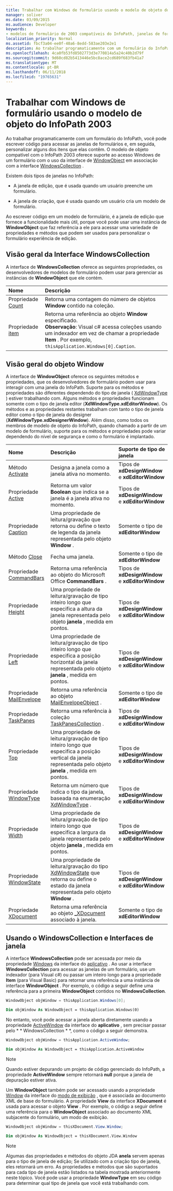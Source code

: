```yaml
---
title: Trabalhar com Windows de formulário usando o modelo de objeto do InfoPath 2003
manager: soliver
ms.date: 03/09/2015
ms.audience: Developer
keywords:
- modelos de formulário de 2003 compatíveis do InfoPath, janelas de formulário, formam windows [InfoPath 2007], modelos de formulário compatíveis com o InfoPath 2003
localization_priority: Normal
ms.assetid: fbcf3a04-ee0f-40a6-8edd-583ae203e2e1
description: Ao trabalhar programaticamente com um formulário do InfoPath, você pode escrever código para acessar as janelas de formulários e, em seguida, personalizar alguns dos itens que elas contêm. O modelo de objeto compatível com o InfoPath 2003 oferece suporte ao acesso Windows de um formulário com o uso da interface de WindowObject em associação com a interface WindowsCollection.
ms.openlocfilehash: 4ca0fb53fd8502773d3e770814a5a24c40b2d79f
ms.sourcegitcommit: 9d60cd82b5413446e5bc8ace2cd689f683fb41a7
ms.translationtype: MT
ms.contentlocale: pt-BR
ms.lasthandoff: 06/11/2018
ms.locfileid: "19765631"
---
```

# <a name="work-with-form-windows-using-the-infopath-2003-object-model"></a>Trabalhar com Windows de formulário usando o modelo de objeto do InfoPath 2003

Ao trabalhar programaticamente com um formulário do InfoPath, você pode escrever código para acessar as janelas de formulários e, em seguida, personalizar alguns dos itens que elas contêm. O modelo de objeto compatível com o InfoPath 2003 oferece suporte ao acesso Windows de um formulário com o uso da interface de [WindowObject](https://msdn.microsoft.com/library/Microsoft.Office.Interop.InfoPath.SemiTrust.WindowObject.aspx) em associação com a interface [WindowsCollection](https://msdn.microsoft.com/library/Microsoft.Office.Interop.InfoPath.SemiTrust.WindowsCollection.aspx) . 
  
Existem dois tipos de janelas no InfoPath:
  
- A janela de edição, que é usada quando um usuário preenche um formulário.
    
- A janela de criação, que é usada quando um usuário cria um modelo de formulário.
    
Ao escrever código em um modelo de formulário, é a janela de edição que fornece a funcionalidade mais útil, porque você pode usar uma instância de **WindowObject** que faz referência a ele para acessar uma variedade de propriedades e métodos que podem ser usados para personalizar o formulário experiência de edição. 
  
## <a name="overview-of-the-windowscollection-interface"></a>Visão geral da Interface WindowsCollection

A interface de **WindowsCollection** oferece as seguintes propriedades, os desenvolvedores de modelos de formulário podem usar para gerenciar as instâncias de **WindowObject** que ele contém. 
  
|**Nome**|**Descrição**|
|:-----|:-----|
|Propriedade [Count](https://msdn.microsoft.com/library/Microsoft.Office.Interop.InfoPath.SemiTrust.Windows.Count.aspx)  <br/> |Retorna uma contagem do número de objetos **Window** contido na coleção.  <br/> |
|Propriedade [item](https://msdn.microsoft.com/library/Microsoft.Office.Interop.InfoPath.SemiTrust.Windows.Item.aspx)  <br/> |Retorna uma referência ao objeto **Window** especificado.  <br/> **Observação**: Visual c# acessa coleções usando um indexador em vez de chamar a propriedade **Item** . Por exemplo, `thisApplication.Windows[0].Caption`.           |
   
## <a name="overview-of-the-window-object"></a>Visão geral do objeto Window

A interface de **WindowObject** oferece os seguintes métodos e propriedades, que os desenvolvedores de formulário podem usar para interagir com uma janela do InfoPath. Suporte para os métodos e propriedades são diferentes dependendo do tipo de janela ( [XdWindowType](https://msdn.microsoft.com/library/Microsoft.Office.Interop.InfoPath.SemiTrust.XdWindowType.aspx) ) estiver trabalhando com. Alguns métodos e propriedades funcionam somente com o tipo de janela editor (**XdWindowType.xdEditorWindow**). Os métodos e as propriedades restantes trabalham com tanto o tipo de janela editor como o tipo de janela do designer (**XdWindowType.xdDesignerWindow**). Além disso, como todos os membros de modelo de objeto do InfoPath, quando chamado a partir de um modelo de formulário, suporte para os métodos e propriedades pode variar dependendo do nível de segurança e como o formulário é implantado.
  
|**Nome**|**Descrição**|**Suporte de tipo de janela**|
|:-----|:-----|:-----|
|Método [Activate](https://msdn.microsoft.com/library/Microsoft.Office.Interop.InfoPath.SemiTrust.Window2.Activate.aspx)  <br/> |Designa a janela como a janela ativa no momento.  <br/> |Tipos de **xdDesignWindow** e **xdEditorWindow**  <br/> |
|Propriedade [Active](https://msdn.microsoft.com/library/Microsoft.Office.Interop.InfoPath.SemiTrust.Window2.Active.aspx)  <br/> |Retorna um valor **Boolean** que indica se a janela é a janela ativa no momento.  <br/> |Tipos de **xdDesignWindow** e **xdEditorWindow**  <br/> |
|Propriedade [Caption](https://msdn.microsoft.com/library/Microsoft.Office.Interop.InfoPath.SemiTrust.Window2.Caption.aspx)  <br/> |Uma propriedade de leitura/gravação que retorna ou define o texto de legenda da janela representada pelo objeto **Window** .  <br/> |Somente o tipo de **xdEditorWindow**  <br/> |
|Método [Close](https://msdn.microsoft.com/library/Microsoft.Office.Interop.InfoPath.SemiTrust.Window2.Close.aspx)  <br/> |Fecha uma janela.  <br/> |Somente o tipo de **xdEditorWindow**  <br/> |
|Propriedade [CommandBars](https://msdn.microsoft.com/library/Microsoft.Office.Interop.InfoPath.SemiTrust.Window2.CommandBars.aspx)  <br/> |Retorna uma referência ao objeto do Microsoft Office **CommandBars** .  <br/> |Tipos de **xdDesignWindow** e **xdEditorWindow**  <br/> |
|Propriedade [Height](https://msdn.microsoft.com/library/Microsoft.Office.Interop.InfoPath.SemiTrust.Window2.Height.aspx)  <br/> |Uma propriedade de leitura/gravação de tipo inteiro longo que especifica a altura da janela representada pelo objeto **janela** , medida em pontos.  <br/> |Tipos de **xdDesignWindow** e **xdEditorWindow**  <br/> |
|Propriedade [Left](https://msdn.microsoft.com/library/Microsoft.Office.Interop.InfoPath.SemiTrust.Window2.Left.aspx)  <br/> |Uma propriedade de leitura/gravação de tipo inteiro longo que especifica a posição horizontal da janela representada pelo objeto **janela** , medida em pontos.  <br/> |Tipos de **xdDesignWindow** e **xdEditorWindow**  <br/> |
|Propriedade [MailEnvelope](https://msdn.microsoft.com/library/Microsoft.Office.Interop.InfoPath.SemiTrust.Window2.MailEnvelope.aspx)  <br/> |Retorna uma referência ao objeto [MailEnvelopeObject](https://msdn.microsoft.com/library/Microsoft.Office.Interop.InfoPath.SemiTrust.MailEnvelopeObject.aspx) .  <br/> |Somente o tipo de **xdEditorWindow**  <br/> |
|Propriedade [TaskPanes](https://msdn.microsoft.com/library/Microsoft.Office.Interop.InfoPath.SemiTrust.Window2.TaskPanes.aspx)  <br/> |Retorna uma referência à coleção [TaskPanesCollection](https://msdn.microsoft.com/library/Microsoft.Office.Interop.InfoPath.SemiTrust.TaskPanesCollection.aspx) .  <br/> |Tipos de **xdDesignWindow** e **xdEditorWindow**  <br/> |
|Propriedade [Top](https://msdn.microsoft.com/library/Microsoft.Office.Interop.InfoPath.SemiTrust.Window2.Top.aspx)  <br/> |Uma propriedade de leitura/gravação de tipo inteiro longo que especifica a posição vertical da janela representada pelo objeto **janela** , medida em pontos.  <br/> |Tipos de **xdDesignWindow** e **xdEditorWindow**  <br/> |
|Propriedade [WindowType](https://msdn.microsoft.com/library/Microsoft.Office.Interop.InfoPath.SemiTrust.Window2.WindowType.aspx)  <br/> |Retorna um número que indica o tipo da janela, baseada na enumeração [XdWindowType](https://msdn.microsoft.com/library/Microsoft.Office.Interop.InfoPath.SemiTrust.XdWindowType.aspx) .  <br/> |Tipos de **xdDesignWindow** e **xdEditorWindow**  <br/> |
|Propriedade [Width](https://msdn.microsoft.com/library/Microsoft.Office.Interop.InfoPath.SemiTrust.Window2.Width.aspx)  <br/> |Uma propriedade de leitura/gravação de tipo inteiro longo que especifica a largura da janela representada pelo objeto **janela** , medida em pontos.  <br/> |Tipos de **xdDesignWindow** e **xdEditorWindow**  <br/> |
|Propriedade [WindowState](https://msdn.microsoft.com/library/Microsoft.Office.Interop.InfoPath.SemiTrust.Window2.WindowState.aspx)  <br/> |Uma propriedade de leitura/gravação do tipo [XdWindowState](https://msdn.microsoft.com/library/Microsoft.Office.Interop.InfoPath.SemiTrust.XdWindowState.aspx) que retorna ou define o estado da janela representada pelo objeto **Window** .  <br/> |Tipos de **xdDesignWindow** e **xdEditorWindow**  <br/> |
|Propriedade [XDocument](https://msdn.microsoft.com/library/Microsoft.Office.Interop.InfoPath.SemiTrust.Window2.XDocument.aspx)  <br/> |Retorna uma referência ao objeto [_XDocument](https://msdn.microsoft.com/library/Microsoft.Office.Interop.InfoPath.SemiTrust._XDocument.aspx) associado à janela.  <br/> |Somente o tipo de **xdEditorWindow**  <br/> |
   
## <a name="using-the-windowscollection-and-window-interfaces"></a>Usando o WindowsCollection e Interfaces de janela

A interface **WindowsCollection** pode ser acessada por meio da propriedade [Windows](https://msdn.microsoft.com/library/Microsoft.Office.Interop.InfoPath.SemiTrust._Application2.Windows.aspx) da interface do [aplicativo](https://msdn.microsoft.com/library/Microsoft.Office.Interop.InfoPath.SemiTrust.Application.aspx) . Ao usar a interface **WindowsCollection** para acessar as janelas de um formulário, use um indexador (para Visual c#) ou passar um inteiro longo para a propriedade **Item** (para Visual Basic) para retornar uma referência a uma instância de interface **WindowObject** . Por exemplo, o código a seguir define uma referência para a primeira **WindowObject** contidos no **WindowsCollection**.
  
```cs
WindowObject objWindow = thisApplication.Windows[0];
```

```vb
Dim objWindow As WindowObject = thisApplication.Windows(0)
```

No entanto, você pode acessar a janela aberta diretamente usando a propriedade [ActiveWindow](https://msdn.microsoft.com/library/Microsoft.Office.Interop.InfoPath.SemiTrust._Application2.ActiveWindow.aspx) da interface do **aplicativo** , sem precisar passar pelo * * WindowsCollection * *, como o código a seguir demonstra.
  
```cs
WindowObject objWindow = thisApplication.ActiveWindow;
```

```vb
Dim objWindow As WindowObject = thisApplication.ActiveWindow
```

> [!NOTE]
> Quando estiver depurando um projeto de código gerenciado do InfoPath, a propriedade **ActiveWindow** sempre retornará **null** porque a janela de depuração estiver ativa. 
  
Um **WindowObject** também pode ser acessado usando a propriedade [Window](https://msdn.microsoft.com/library/Microsoft.Office.Interop.InfoPath.SemiTrust.View.Window.aspx) da interface do [modo de exibição](https://msdn.microsoft.com/library/Microsoft.Office.Interop.InfoPath.SemiTrust.View.aspx) , que é associada ao documento XML de base do formulário. A propriedade **View** da interface **XDocument** é usada para acessar o objeto **View** . Por exemplo, o código a seguir define uma referência para o **WindowObject** associado ao documento XML subjacente do formulário, um modo de exibição. 
  
```cs
WindowObject objWindow = thisXDocument.View.Window;
```

```vb
Dim objWindow As WindowObject = thisXDocument.View.Window
```

> [!NOTE]
> Algumas das propriedades e métodos do objeto JDA **anela** servem apenas para o tipo de janela de edição; Se utilizado com a criação tipo de janela, eles retornará um erro. As propriedades e métodos que são suportados para cada tipo de janela estão listados na tabela mostrada anteriormente neste tópico. Você pode usar a propriedade **WindowType** em seu código para determinar qual tipo de janela que você está trabalhando com. 
  

